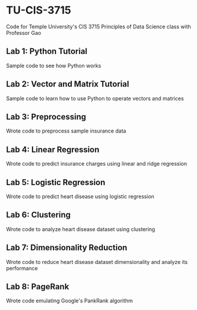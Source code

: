 # TU-CIS-3715
Code for Temple University's CIS 3715 Principles of Data Science class with Professor Gao

## Lab 1: Python Tutorial
Sample code to see how Python works

## Lab 2: Vector and Matrix Tutorial
Sample code to learn how to use Python to operate vectors and matrices

## Lab 3: Preprocessing
Wrote code to preprocess sample insurance data

## Lab 4: Linear Regression
Wrote code to predict insurance charges using linear and ridge regression

## Lab 5: Logistic Regression
Wrote code to predict heart disease using logistic regression

## Lab 6: Clustering
Wrote code to analyze heart disease dataset using clustering

## Lab 7: Dimensionality Reduction
Wrote code to reduce heart disease dataset dimensionality and analyze its performance

## Lab 8: PageRank
Wrote code emulating Google's PankRank algorithm
